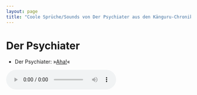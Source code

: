 ```yaml
---
layout: page
title: "Coole Sprüche/Sounds von Der Psychiater aus den Känguru-Chroniken."
---
```

# Der Psychiater

- Der Psychiater: »[Aha!](../files/psychiater-aha.mp3)«

<audio controls><source src='../files/psychiater-aha.mp3' type='audio/mpeg'></audio>

